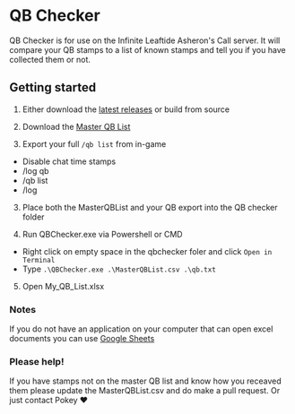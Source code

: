 ﻿
# QB Checker

QB Checker is for use on the Infinite Leaftide Asheron's Call server. It will compare your QB stamps to a list of known stamps and tell you if you have collected them or not.

## Getting started

1. Either download the [latest releases](https://github.com/Scoboose/QBChecker/releases) or build from source

2. Download the [Master QB List](https://github.com/Scoboose/QBChecker/blob/master/MasterQBList.csv)

2. Export your full `/qb list` from in-game
* Disable chat time stamps
* /log qb
* /qb list
* /log

3. Place both the MasterQBList and your QB export into the QB checker folder

4. Run QBChecker.exe via Powershell or CMD
* Right click on empty space in the qbchecker foler and click `Open in Terminal`
* Type `.\QBChecker.exe .\MasterQBList.csv .\qb.txt`

5. Open My_QB_List.xlsx

### Notes

If you do not have an application on your computer that can open excel documents you can use [Google Sheets](https://www.google.com/sheets)

### Please help!
If you have stamps not on the master QB list and know how you receaved them please update the MasterQBList.csv and do make a pull request. Or just contact Pokey ❤️
